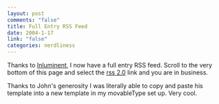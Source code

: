 ```yaml
--- 
layout: post
comments: "false"
title: Full Entry RSS Feed
date: 2004-1-17
link: "false"
categories: nerdliness
---
```

Thanks to <a href="http://www.inluminent.com/weblog/" title="inluminent">Inluminent</a>, I now have a full entry RSS feed. Scroll to the very bottom of this page and select the <a href="http://zanshin.net/feed.xml" title="full entry feed xml">rss 2.0</a> link and you are in business.

Thanks to John's generosity I was literally able to copy and paste his template into a new template in my movableType set up. Very cool.
